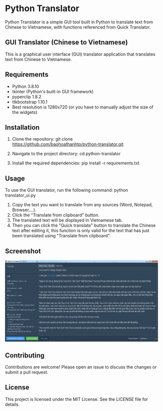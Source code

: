 # Python Translator

Python Translator is a simple GUI tool built in Python to translate text from Chinese to Vietnamese, with functions referenced from Quick Translator.

## GUI Translator (Chinese to Vietnamese)

This is a graphical user interface (GUI) translator application that translates text from Chinese to Vietnamese.

## Requirements

- Python 3.8.10
- tkinter (Python's built-in GUI framework)
- pyperclip 1.8.2
- ttkbootstrap 1.10.1
- Best resolution is 1280x720 (or you have to manually adjust the size of the widgets)

## Installation

1. Clone the repository:
   git clone https://github.com/baohoathanhto/python-translator.git

2. Navigate to the project directory:
   cd python-translator

3. Install the required dependencies:
   pip install -r requirements.txt

## Usage

To use the GUI translator, run the following command:
   python translator_ui.py

1. Copy the text you want to translate from any sources (Word, Notepad, Browser,...).
2. Click the "Translate from clipboard" button.
3. The translated text will be displayed in Vietnamese tab.
4. Then you can click the "Quick translate" button to translate the Chinese text after editing it, this function is only valid for the text that has just been translated using "Translate from clipboard".

## Screenshot

![GUI Translator Screenshot](screenshot.png)

## Contributing

Contributions are welcome! Please open an issue to discuss the changes or submit a pull request.

## License

This project is licensed under the MIT License. See the LICENSE file for details.
